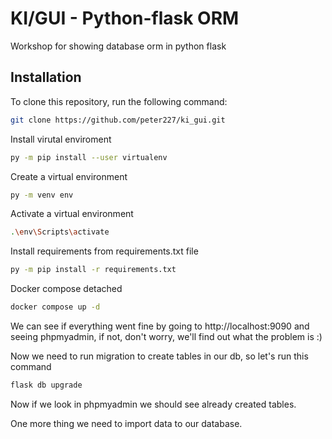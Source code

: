 # KI/GUI - Python-flask ORM
Workshop for showing database orm in python flask
## Installation
To clone this repository, run the following command:
```bash
git clone https://github.com/peter227/ki_gui.git
```
Install virutal enviroment
```bash
py -m pip install --user virtualenv
```
Create a virtual environment
```bash
py -m venv env
```
Activate a virtual environment
```bash
.\env\Scripts\activate
```
Install requirements from requirements.txt file
```bash
py -m pip install -r requirements.txt
```
Docker compose detached
```bash
docker compose up -d
```
We can see if everything went fine by going to http://localhost:9090 and seeing phpmyadmin, if not, don't worry, we'll find out what the problem is :)

Now we need to run migration to create tables in our db, so let's run this command
```bash
flask db upgrade
```
Now if we look in phpmyadmin we should see already created tables.

One more thing we need to import data to our database.
